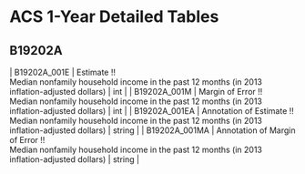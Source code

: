 # ACS 1-Year Detailed Tables

## B19202A

| B19202A_001E | Estimate !!<br>Median nonfamily household income in the past 12 months (in 2013 inflation-adjusted dollars) | int |
| B19202A_001M | Margin of Error !!<br>Median nonfamily household income in the past 12 months (in 2013 inflation-adjusted dollars) | int |
| B19202A_001EA | Annotation of Estimate !!<br>Median nonfamily household income in the past 12 months (in 2013 inflation-adjusted dollars) | string |
| B19202A_001MA | Annotation of Margin of Error !!<br>Median nonfamily household income in the past 12 months (in 2013 inflation-adjusted dollars) | string |

